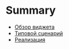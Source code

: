 # Summary
* [Обзор виджета](README.md#top)
* [Типовой сценарий](README.md#scenarium)
* [Реализация](README.md#realisation)


